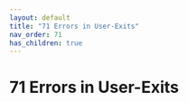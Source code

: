 ```yaml
---
layout: default
title: "71 Errors in User-Exits"
nav_order: 71
has_children: true
---
```

# 71 Errors in User-Exits
  
